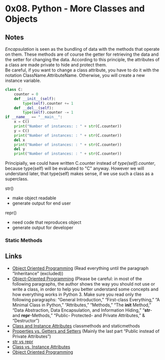 # 0x08. Python - More Classes and Objects
## Notes
*Encapsulation* is seen as the bundling of data with the methods that operate on them. These methods are of course the getter for retrieving the data and the setter for changing the data. According to this principle, the attributes of a class are made private to hide and protect them.   
Be careful, if you want to change a class attribute, you have to do it with the notation ClassName.AttributeName. Otherwise, you will create a new instance variable.  
```python
class C: 
    counter = 0
    def __init__(self): 
        type(self).counter += 1
    def __del__(self):
        type(self).counter -= 1
if __name__ == "__main__":
    x = C()
    print("Number of instances: : " + str(C.counter))
    y = C()
    print("Number of instances: : " + str(C.counter))
    del x
    print("Number of instances: : " + str(C.counter))
    del y
    print("Number of instances: : " + str(C.counter))
```
Principially, we could have written C.counter instead of *type(self).counter*, because type(self) will be evaluated to "C" anyway. However we will understand later, that type(self) makes sense, if we use such a class as a superclass.  

str()	
+ make object readable	
+ generate output for end user	

repr()
+ need code that reproduces object  
+ generate output for developer
### Static Methods

## Links
+ [Object Oriented Programming](https://python.swaroopch.com/oop.html) (Read everything until the paragraph “Inheritance” (excluded))
+ [Object-Oriented Programming](https://python-course.eu/oop/object-oriented-programming.php) (Please be careful: in most of the following paragraphs, the author shows the way you should not use or write a class, in order to help you better understand some concepts and how everything works in Python 3. Make sure you read only the following paragraphs: “General Introduction,” “First-class Everything,” “A Minimal Class in Python,” “Attributes,” “Methods,” “The __init__ Method,” “Data Abstraction, Data Encapsulation, and Information Hiding,” “__str__- and __repr__-Methods,” “Public- Protected- and Private Attributes,” & “Destructor”)
+ [Class and Instance Attributes](https://python-course.eu/oop/class-instance-attributes.php )
classmethods and staticmethods
+ [Properties vs. Getters and Setters](https://python-course.eu/oop/properties-vs-getters-and-setters.php) (Mainly the last part “Public instead of Private Attributes”)
+ [str vs repr](https://shipit.dev/posts/python-str-vs-repr.html)
+ [Class vs. Instance Attributes](https://python-course.eu/oop/class-instance-attributes.php)    
+ [Object Oriented Programming](https://python.swaroopch.com/oop.html )  
